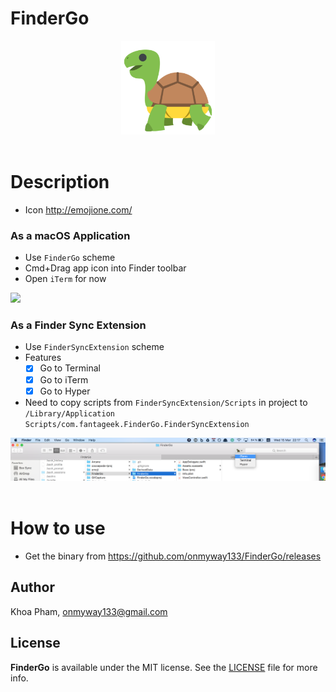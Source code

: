 # FinderGo

<div align = "center">
<img src="Images/Icon.png" width="150" height="150" />
<br>
<br>
</div>

# Description

- Icon http://emojione.com/

### As a macOS Application

- Use `FinderGo` scheme
- Cmd+Drag app icon into Finder toolbar
- Open `iTerm` for now

![](Images/go1.gif)

### As a Finder Sync Extension

- Use `FinderSyncExtension` scheme
- Features
	- [x] Go to Terminal
	- [x] Go to iTerm
	- [x] Go to Hyper

- Need to copy scripts from `FinderSyncExtension/Scripts` in project to `/Library/Application Scripts/com.fantageek.FinderGo.FinderSyncExtension`

<div align = "center">
<img src="Images/screenshot2.png" />
<br>
<br>
</div>

# How to use

- Get the binary from https://github.com/onmyway133/FinderGo/releases

## Author

Khoa Pham, onmyway133@gmail.com

## License

**FinderGo** is available under the MIT license. See the [LICENSE](https://github.com/onmyway133/FinderGo/blob/master/LICENSE.md) file for more info.
